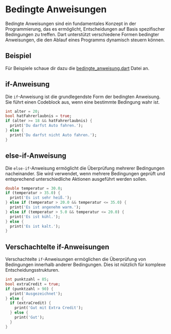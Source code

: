 # Bedingte Anweisungen

Bedingte Anweisungen sind ein fundamentales Konzept in der Programmierung, das es ermöglicht, Entscheidungen auf Basis spezifischer Bedingungen zu treffen. Dart unterstützt verschiedene Formen bedingter Anweisungen, die den Ablauf eines Programms dynamisch steuern können.

## Beispiel

Für Beispiele schaue dir dazu die [bedingte_anweisung.dart](./bedingte_anweisung.dart) Datei an.

## if-Anweisung

Die `if`-Anweisung ist die grundlegendste Form der bedingten Anweisung. Sie führt einen Codeblock aus, wenn eine bestimmte Bedingung wahr ist.

```dart
int alter = 20;
bool hatFahrerlaubnis = true;
if (alter >= 18 && hatFahrerlaubnis) {
  print('Du darfst Auto fahren.');
} else {
  print('Du darfst nicht Auto fahren.');
}
```

## else-if-Anweisung

Die `else-if`-Anweisung ermöglicht die Überprüfung mehrerer Bedingungen nacheinander. Sie wird verwendet, wenn mehrere Bedingungen geprüft und entsprechend unterschiedliche Aktionen ausgeführt werden sollen.

```dart
double temperatur = 30.0;
if (temperatur > 35.0) {
  print('Es ist sehr heiß.');
} else if (temperatur > 20.0 && temperatur <= 35.0) {
  print('Es ist angenehm warm.');
} else if (temperatur > 5.0 && temperatur <= 20.0) {
  print('Es ist kühl.');
} else {
  print('Es ist kalt.');
}
```

## Verschachtelte if-Anweisungen

Verschachtelte `if`-Anweisungen ermöglichen die Überprüfung von Bedingungen innerhalb anderer Bedingungen. Dies ist nützlich für komplexe Entscheidungsstrukturen.

```dart
int punktzahl = 85;
bool extraCredit = true;
if (punktzahl > 90) {
  print('Ausgezeichnet');
} else {
  if (extraCredit) {
    print('Gut mit Extra Credit');
  } else {
    print('Gut');
  }
}
```
